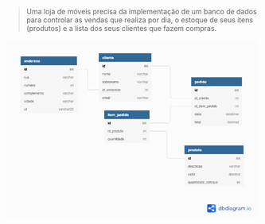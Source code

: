 > Uma loja de móveis precisa da implementação de um banco de dados para controlar as vendas que realiza por dia, o estoque de seus itens (produtos) e a lista dos seus clientes que fazem compras.

![pratica_integradora_bd](pratica_integradora_bd.png)
